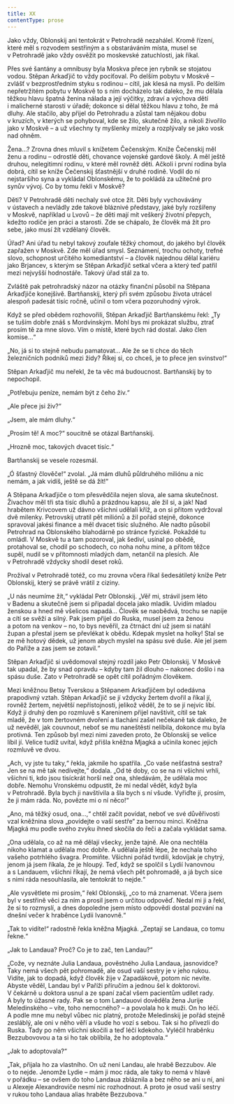 ```yaml
---
title: XX
contentType: prose
---
```


<section>

Jako vždy, Oblonskij ani tentokrát v Petrohradě nezahálel. Kromě řízení, které měl s rozvodem sestřiným a s obstaráváním místa, musel se v Petrohradě jako vždy osvěžit po moskevské zatuchlosti, jak říkal.

Přes své šantány a omnibusy byla Moskva přece jen rybník se stojatou vodou. Stěpan Arkaďjič to vždy pociťoval. Po delším pobytu v Moskvě – zvlášť v bezprostředním styku s rodinou – cítil, jak klesá na mysli. Po delším nepřetržitém pobytu v Moskvě to s ním docházelo tak daleko, že mu dělala těžkou hlavu špatná ženina nálada a její výčitky, zdraví a výchova dětí i malicherné starosti v úřadě; dokonce si dělal těžkou hlavu z toho, že má dluhy. Ale stačilo, aby přijel do Petrohradu a zůstal tam nějakou dobu v kruzích, v kterých se pohyboval, kde se žilo, skutečně žilo, a nikoli živořilo jako v Moskvě – a už všechny ty myšlenky mizely a rozplývaly se jako vosk nad ohněm.

Žena…? Zrovna dnes mluvil s knížetem Čečenským. Kníže Čečenskij měl ženu a rodinu – odrostlé děti, chovance vojenské gardové školy. A měl ještě druhou, nelegitimní rodinu, v které měl rovněž děti. Ačkoli i první rodina byla dobrá, cítil se kníže Čečenskij šťastnější v druhé rodině. Vodil do ní nejstaršího syna a vykládal Oblonskému, že to pokládá za užitečné pro synův vývoj. Co by tomu řekli v Moskvě?

Děti? V Petrohradě děti nechaly své otce žít. Děti byly vychovávány v ústavech a nevládly zde takové bláznivé představy, jaké byly rozšířeny v Moskvě, například u Lvovů – že děti mají mít veškerý životní přepych, kdežto rodiče jen práci a starosti. Zde se chápalo, že člověk má žít pro sebe, jako musí žít vzdělaný člověk.

Úřad? Ani úřad tu nebyl takový zoufale těžký chomout, do jakého byl člověk zapřažen v Moskvě. Zde měl úřad smysl. Seznámení, trochu ochoty, trefné slovo, schopnost určitého komediantství – a člověk najednou dělal kariéru jako Brjancev, s kterým se Stěpan Arkaďjič setkal včera a který teď patřil mezi nejvyšší hodnostáře. Takový úřad stál za to.

Zvláště pak petrohradský názor na otázky finanční působil na Stěpana Arkaďjiče konejšivě. Bartňanskij, který při svém způsobu života utrácel alespoň padesát tisíc ročně, učinil o tom včera pozoruhodný výrok.

Když se před obědem rozhovořili, Stěpan Arkaďjič Bartňanskému řekl: „Ty se tuším dobře znáš s Mordvinským. Mohl bys mi prokázat službu, ztrať prosím tě za mne slovo. Vím o místě, které bych rád dostal. Jako člen komise…“

„No, já si to stejně nebudu pamatovat… Ale že se ti chce do těch železničních podniků mezi židy? Říkej si, co chceš, je to přece jen svinstvo!“

Stěpan Arkaďjič mu neřekl, že ta věc má budoucnost. Bartňanskij by to nepochopil.

„Potřebuju peníze, nemám být z čeho živ.“

„Ale přece jsi živ?“

„Jsem, ale mám dluhy.“

„Prosím tě! A moc?“ soucitně se otázal Bartňanskij.

„Hrozně moc, takových dvacet tisíc.“

Bartňanskij se vesele rozesmál.

„Ó šťastný člověče!“ zvolal. „Já mám dluhů půldruhého miliónu a nic nemám, a jak vidíš, ještě se dá žít!“

A Stěpana Arkaďjiče o tom přesvědčila nejen slova, ale sama skutečnost. Živachov měl tři sta tisíc dluhů a prázdnou kapsu, ale žil si, a jak! Nad hrabětem Krivcovem už dávno všichni udělali kříž, a on si přitom vydržoval dvě milenky. Petrovskij utratil pět miliónů a žil pořád stejně, dokonce spravoval jakési finance a měl dvacet tisíc služného. Ale nadto působil Petrohrad na Oblonského blahodárně po stránce fyzické. Pokaždé tu omládl. V Moskvě tu a tam pozoroval, jak šediví, usínal po obědě, protahoval se, chodil po schodech, co noha nohu mine, a přitom těžce supěl, nudil se v přítomnosti mladých dam, netančil na plesích. Ale v Petrohradě vždycky shodil deset roků.

Prožíval v Petrohradě totéž, co mu zrovna včera říkal šedesátiletý kníže Petr Oblonskij, který se právě vrátil z ciziny.

„U nás neumíme žít,“ vykládal Petr Oblonskij. „Věř mi, strávil jsem léto v Badenu a skutečně jsem si připadal docela jako mladík. Uvidím mladou ženskou a hned mě všelicos napadá… Člověk se naobědvá, trochu se napije a cítí se svěží a silný. Pak jsem přijel do Ruska, musel jsem za ženou a potom na venkov – no, to bys nevěřil, za čtrnáct dní už jsem si natáhl župan a přestal jsem se převlékat k obědu. Kdepak myslet na holky! Stal se ze mě hotový dědek, už jenom abych myslel na spásu své duše. Ale jel jsem do Paříže a zas jsem se zotavil.“

Stěpan Arkaďjič si uvědomoval stejný rozdíl jako Petr Oblonskij. V Moskvě tak upadal, že by snad opravdu – kdyby tam žil dlouho – nakonec došlo i na spásu duše. Zato v Petrohradě se opět cítil pořádným člověkem.

Mezi kněžnou Betsy Tverskou a Stěpanem Arkaďjičem byl odedávna prapodivný vztah. Stěpan Arkaďjič se jí vždycky žertem dvořil a říkal jí, rovněž žertem, největší nepřístojnosti, jelikož věděl, že to se jí nejvíc líbí. Když ji druhý den po rozmluvě s Kareninem přijel navštívit, cítil se tak mladě, že v tom žertovném dvoření a tlachání zašel nečekaně tak daleko, že už nevěděl, jak couvnout, neboť se mu naneštěstí nelíbila, dokonce mu byla protivná. Ten způsob byl mezi nimi zaveden proto, že Oblonskij se velice líbil jí. Velice tudíž uvítal, když přišla kněžna Mjagká a učinila konec jejich rozmluvě ve dvou.

„Ach, vy jste tu taky,“ řekla, jakmile ho spatřila. „Co vaše nešťastná sestra? Jen se na mě tak nedívejte,“ dodala. „Od té doby, co se na ni všichni vrhli, všichni ti, kdo jsou tisíckrát horší než ona, shledávám, že udělala moc dobře. Nemohu Vronskému odpustit, že mi nedal vědět, když byla v Petrohradě. Byla bych ji navštívila a šla bych s ní všude. Vyřiďte jí, prosím, že ji mám ráda. No, povězte mi o ní něco!“

„Ano, má těžký osud, ona…,“ chtěl začít povídat, neboť ve své důvěřivosti vzal kněžnina slova „povídejte o vaší sestře“ za bernou minci. Kněžna Mjagká mu podle svého zvyku ihned skočila do řeči a začala vykládat sama.

„Ona udělala, co až na mě dělají všecky, jenže tajně. Ale ona nechtěla nikoho klamat a udělala moc dobře. A udělala ještě lépe, že nechala toho vašeho potrhlého švagra. Promiňte. Všichni pořád tvrdili, kdovíjak je chytrý, jenom já jsem říkala, že je hloupý. Teď, když se spolčil s Lydií Ivanovnou a s Landauem, všichni říkají, že nemá všech pět pohromadě, a já bych sice s nimi ráda nesouhlasila, ale tentokrát to nejde.“

„Ale vysvětlete mi prosím,“ řekl Oblonskij, „co to má znamenat. Včera jsem byl v sestřině věci za ním a prosil jsem o určitou odpověď. Nedal mi ji a řekl, že si to rozmyslí, a dnes dopoledne jsem místo odpovědi dostal pozvání na dnešní večer k hraběnce Lydii Ivanovně.“

„Tak to vidíte!“ radostně řekla kněžna Mjagká. „Zeptají se Landaua, co tomu řekne.“

„Jak to Landaua? Proč? Co je to zač, ten Landau?“

„Cože, vy neznáte Julia Landaua, pověstného Julia Landaua, jasnovidce? Taky nemá všech pět pohromadě, ale osud vaší sestry je v jeho rukou. Vidíte, jak to dopadá, když člověk žije v Zapadákově, potom nic nevíte. Abyste věděl, Landau byl v Paříži příručím a jednou šel k doktorovi. V čekárně u doktora usnul a ze spaní začal všem pacientům udílet rady. A byly to úžasné rady. Pak se o tom Landauovi dověděla žena Jurije Meledinského – víte, toho nemocného? – a povolala ho k muži. On ho léčí. A podle mne mu nebyl vůbec nic platný, protože Meledinskij je pořád stejně zesláblý, ale oni v něho věří a všude ho vozí s sebou. Tak si ho přivezli do Ruska. Tady po něm všichni skočili a teď léčí kdekoho. Vyléčil hraběnku Bezzubovovou a ta si ho tak oblíbila, že ho adoptovala.“

„Jak to adoptovala?“

„Tak, přijala ho za vlastního. On už není Landau, ale hrabě Bezzubov. Ale o to nejde. Jenomže Lydie – mám ji moc ráda, ale taky to nemá v hlavě v pořádku – se ovšem do toho Landaua zbláznila a bez něho se ani u ní, ani u Alexeje Alexandroviče nesmí nic rozhodnout. A proto je osud vaší sestry v rukou toho Landaua alias hraběte Bezzubova.“

</section>

